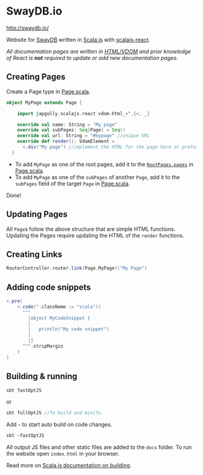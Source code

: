 # SwayDB.io

http://swaydb.io/


Website for [SwayDB](https://github.com/simerplaha/SwayDB) written in [Scala.js](https://www.scala-js.org/) 
with [scalajs-react](https://github.com/japgolly/scalajs-react).

*All documentation pages are written in [HTML/VDOM](https://github.com/japgolly/scalajs-react/blob/master/doc/VDOM.md) 
and prior knowledge of React is **not** required to update or add new documentation pages.*


## Creating Pages

Create a Page type in [Page.scala](https://github.com/simerplaha/SwayDB.io/blob/master/src/main/scala/swaydb/io/Page.scala).

```scala
object MyPage extends Page {

    import japgolly.scalajs.react.vdom.html_<^.{<, _}

    override val name: String = "My page"
    override val subPages: Seq[Page] = Seq()
    override val url: String = "#mypage" //unique URL
    override def render(): VdomElement =
      <.div("My page") //implement the HTML for the page here or preferably in another object type.
  }
```

- To add `MyPage` as one of the root pages, add it to the 
[`RootPages.pages`](https://github.com/simerplaha/SwayDB.io/blob/master/src/main/scala/swaydb/io/Page.scala#L39) in 
[Page.scala](https://github.com/simerplaha/SwayDB.io/blob/master/src/main/scala/swaydb/io/Page.scala).
- To add `MyPage` as one of the `subPages` of another `Page`, add it to the `subPages` field of the target `Page` in
[Page.scala](https://github.com/simerplaha/SwayDB.io/blob/master/src/main/scala/swaydb/io/Page.scala).

Done!

## Updating Pages
All `Page`s follow the above structure that are simple HTML functions. Updating
the Pages require updating the HTML of the `render` functions.

## Creating Links 

```scala
RouterController.router.link(Page.MyPage)("My Page")
```

## Adding code snippets

```scala
<.pre(
    <.code(^.className := "scala")(
      """
        |object MyCodeSnippet {
        |
        |   println("My code snippet")
        |
        |}
      """.stripMargin
    )
)
```

## Building & running

```scala
sbt fastOptJS
```
or
```scala
sbt fullOptJS //To build and minify.
```

Add `~` to start auto build on code changes. 

```scala
sbt ~fastOptJS
```

All output JS files and other static files are added to the `docs` folder. To run the website
open `index.html` in your browser.

Read more on [Scala.js documentation on building](https://www.scala-js.org/doc/project/building.html).
